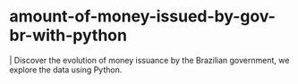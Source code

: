 # amount-of-money-issued-by-gov-br-with-python
| Discover the evolution of money issuance by the Brazilian government, we explore the data using Python.
